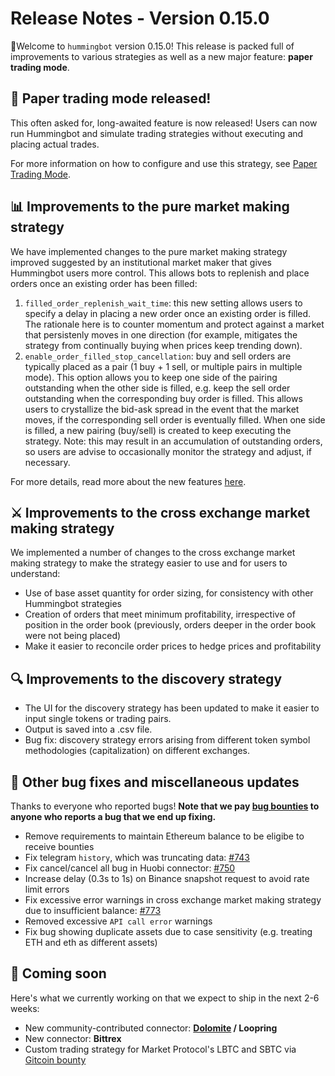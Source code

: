 # Release Notes - Version 0.15.0

🚀Welcome to `hummingbot` version 0.15.0! This release is packed full of improvements to various strategies as well as a new major feature: **paper trading mode**.

## 📝 Paper trading mode released!

This often asked for, long-awaited feature is now released!  Users can now run Hummingbot and simulate trading strategies without executing and placing actual trades.

For more information on how to configure and use this strategy, see [Paper Trading Mode](/operation/paper-trade).

## 📊 Improvements to the **pure market making** strategy

We have implemented changes to the pure market making strategy improved suggested by an institutional market maker that gives Hummingbot users more control. This allows bots to replenish and place orders once an existing order has been filled:

1. `filled_order_replenish_wait_time`: this new setting allows users to specify a delay in placing a new order once an existing order is filled.  The rationale here is to counter momentum and protect against a market that persistenly moves in one direction (for example, mitigates the strategy from continually buying when prices keep trending down).
2. `enable_order_filled_stop_cancellation`: buy and sell orders are typically placed as a pair (1 buy + 1 sell, or multiple pairs in multiple mode).  This option allows you to keep one side of the pairing outstanding when the other side is filled, e.g. keep the sell order outstanding when the corresponding buy order is filled.  This allows users to crystallize the bid-ask spread in the event that the market moves, if the corresponding sell order is eventually filled.  When one side is filled, a new pairing (buy/sell) is created to keep executing the strategy.  Note: this may result in an accumulation of outstanding orders, so users are advise to occasionally monitor the strategy and adjust, if necessary.

For more details, read more about the new features [here](/strategies/pure-market-making/#order-adjustment-based-on-filled-events).

## ⚔️ Improvements to the **cross exchange market making** strategy

We implemented a number of changes to the cross exchange market making strategy to make the strategy easier to use and for users to understand:

* Use of base asset quantity for order sizing, for consistency with other Hummingbot strategies
* Creation of orders that meet minimum profitability, irrespective of position in the order book (previously, orders deeper in the order book were not being placed)
* Make it easier to reconcile order prices to hedge prices and profitability

## 🔍 Improvements to the **discovery** strategy

* The UI for the discovery strategy has been updated to make it easier to input single tokens or trading pairs.
* Output is saved into a .csv file.
* Bug fix: discovery strategy errors arising from different token symbol methodologies (capitalization) on different exchanges.

## 🐞 Other bug fixes and miscellaneous updates

Thanks to everyone who reported bugs! **Note that we pay [bug bounties](/bounties/bug-bounty-program) to anyone who reports a bug that we end up fixing.**

* Remove requirements to maintain Ethereum balance to be eligibe to receive bounties
* Fix telegram `history`, which was truncating data: [#743](https://github.com/CoinAlpha/hummingbot/issues/743)
* Fix cancel/cancel all bug in Huobi connector: [#750](https://github.com/CoinAlpha/hummingbot/issues/750)
* Increase delay (0.3s to 1s) on Binance snapshot request to avoid rate limit errors
* Fix excessive error warnings in cross exchange market making strategy due to insufficient balance: [#773](https://github.com/CoinAlpha/hummingbot/issues/773)
* Removed excessive `API call error` warnings
* Fix bug showing duplicate assets due to case sensitivity (e.g. treating ETH and eth as different assets)

## 🚀 Coming soon

Here's what we currently working on that we expect to ship in the next 2-6 weeks:

* New community-contributed connector: **[Dolomite](https://dolomite.io/) / Loopring**
* New connector: **Bittrex**
* Custom trading strategy for Market Protocol's LBTC and SBTC via [Gitcoin bounty](https://gitcoin.co/issue/MARKETProtocol/MARKETProtocol/230/3417)